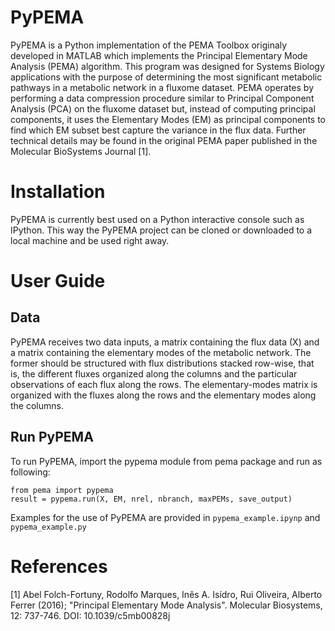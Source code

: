 # PyPEMA
PyPEMA is a Python implementation of the PEMA Toolbox originaly developed in MATLAB which implements the Principal Elementary Mode Analysis (PEMA) algorithm. This program was designed for Systems Biology applications with the purpose of determining the most significant metabolic pathways in a metabolic network in a fluxome dataset. PEMA operates by performing a data compression procedure similar to Principal Component Analysis (PCA) on the fluxome dataset but, instead of computing principal components, it uses the Elementary Modes (EM) as principal components to find which EM subset best capture the variance in the flux data. Further technical details may be found in the original PEMA paper published in the Molecular BioSystems Journal [1].

# Installation
PyPEMA is currently best used on a Python interactive console such as IPython. This way the PyPEMA project can be cloned or downloaded to a local machine and be used right away.

# User Guide
## Data
PyPEMA receives two data inputs, a matrix containing the flux data (X) and a matrix containing the elementary modes of the metabolic network. The former should be structured with flux distributions stacked row-wise, that is, the different fluxes organized along the columns and the particular observations of each flux along the rows. The elementary-modes matrix is organized with the fluxes along the rows and the elementary modes along the columns.

## Run PyPEMA
To run PyPEMA, import the pypema module from pema package and run as following:

```
from pema import pypema
result = pypema.run(X, EM, nrel, nbranch, maxPEMs, save_output)
```

Examples for the use of PyPEMA are provided in ```pypema_example.ipynp``` and ```pypema_example.py```

# References
[1] Abel Folch-Fortuny, Rodolfo Marques, Inês A. Isídro, Rui Oliveira, Alberto Ferrer (2016); "Principal Elementary Mode Analysis". Molecular Biosystems, 12: 737-746. DOI: 10.1039/c5mb00828j
